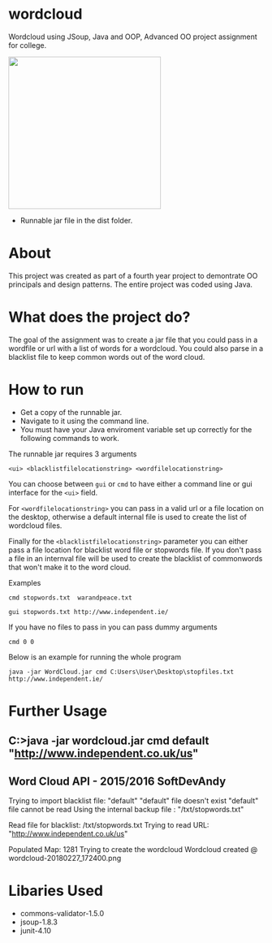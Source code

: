 
# wordcloud

Wordcloud using JSoup, Java and OOP, Advanced OO project assignment for college.

<img src="https://puu.sh/zx4WH/b24db7b678.png" width="300px" height="300px">

* Runnable jar file in the dist folder.

# About

This project was created as part of a fourth year project to demontrate OO principals and design patterns. The entire project was coded using Java.

# What does the project do?

The goal of the assignment was to create a jar file that you could pass in a wordfile or url with a list of words for a wordcloud. You could also parse in a blacklist file to keep common words out of the word cloud.

# How to run

* Get a copy of the runnable jar.
* Navigate to it using the command line.  
* You must have your Java enviroment variable set up correctly for the following commands to work.

The runnable jar requires 3 arguments

```<ui> <blacklistfilelocationstring> <wordfilelocationstring> ``` 

You can choose between ```gui``` or ```cmd``` to have either a command line or gui interface for the ```<ui>``` field.

For ```<wordfilelocationstring>``` you can pass in a valid url or a file location on the desktop, otherwise a default internal file is used to create the list of wordcloud files.

Finally for the ```<blacklistfilelocationstring>``` parameter you can either pass a file location for blacklist word file or stopwords file. If you don't pass a file in an internval file will be used to create the blacklist of commonwords that won't make it to the word cloud.

Examples

```cmd stopwords.txt  warandpeace.txt ```

```gui stopwords.txt http://www.independent.ie/```

If you have no files to pass in you can pass dummy arguments

```cmd 0 0```

Below is an example for running the whole program

```java -jar WordCloud.jar cmd C:Users\User\Desktop\stopfiles.txt http://www.independent.ie/```

# Further Usage

C:>java -jar wordcloud.jar cmd default "http://www.independent.co.uk/us"
------------------------------
  Word Cloud API - 2015/2016
        SoftDevAndy
------------------------------
Trying to import blacklist file: "default"
"default" file doesn't exist
"default" file cannot be read
Using the internal backup file : "/txt/stopwords.txt"

Read file for blacklist: /txt/stopwords.txt
Trying to read URL: "http://www.independent.co.uk/us"

Populated Map: 1281
Trying to create the wordcloud
Wordcloud created @ wordcloud-20180227_172400.png

# Libaries Used

* commons-validator-1.5.0
* jsoup-1.8.3
* junit-4.10
